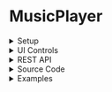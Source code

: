 # MusicPlayer

<details>
	<summary>Setup</summary>
- Download the project zip file.
- Extract the zip file into the root directory of your web server.
- To change the background image, access the bg.css file in the css directory located within the assets directory, update the url path to point to the publicly accessible image file.
</details>

<details>
	<summary>UI Controls</summary>
- Spacebar: Toggle play/pause of song.
- Arrow Up: Increase volume.
- Arrow Down: Decrease volume.
- Arrow Left: Skip back 5 seconds.
- Arrow Right: Skip forward 5 seconds.
- Move mouse to the top edge: Shows song controls and visualization settings.
- Move mouse to the right edge: Shows the song navigation menu.
</details>

<details>
	<summary>REST API</summary>
| Attribute | Data Type | Description | Example |
| --- | --- | --- | --- |
| song | string | The url path to the song file. | #song=http://doft.ddns.net/files/Music/NCS/Together%2520%255BNCS%2520Lyrics%255D.mp3 |
| r | float | The red color value for the visualization. | #r=255 |
| g | float | The green color value for the visualization. | #g=0 |
| b | float | The blue color value for the visualization. | #b=0 |
</details>

<details>
	<summary>Source Code</summary>

<details>
	<summary>Basics</summary>
## main.js
The main.js file is the entry point of the application. It initializes all client-side modules, assets, etc. and prepares the audio visualizer for songs to be played, loaded, and visualized. This file should not be modified unless specifying additional REST API arguments.

## Player.js
The Player.js file is responsible for the song controls including audio adjustment, seeking, playing/pausing, loading the song url, maintaining runtime information of the song being played, and automated loading management for songs. This class can also store the song lyrics data and load the lyrics visually to the client onto an HTML element.

## Lyrics.js
The Lyrics.js file is responsible for storing and retrieving the lyrics at the given time frame. It is a simple class that allows accepts the lyrics data as a JSON object (Which consists of a key-value pair where the key is the time of when the lyric should be displayed and the value is the lyric string itself). While the song is being played, using the `getAtTime(int)` method will retrieve the lyric that is available at the given time frame. The time passed to this method does not have to match exactly the time specified in the lyrics JSON object as the method will find the lyric based on the if the given time frame is greater than a given key in the object. If it is, then the lyric string is returned to the caller.

## Visualizer.js
The Visualizer class is responsible for managing the visualizations of the song frequencies at every tick. The constructor for this object accepts an argument that will act as the parent HTML div container element to contain the HTML canvas element. This HTML canvas element will be used to render the audio frequencies of the song at every tick. The Visualizer class also allows the adjustment of the color of the bars, the rendering style, and other rendering features provided in the class. The class uses a floating point array to store the frequencies of the song at every tick. It allows for a smoother animation compared to the Int array in it's initial iterations. This class has also undergone several refactoring and optimizations to improve the performance of the rendering. The class also allows for the adjustment of the bar width, height, and spacing between each bar. The class also allows for the adjustment of the number of bars to be rendered. The class also allows for the adjustment of the color of the bars, the rendering style, and other rendering features provided in the class. The class uses a floating point array to store the frequencies of the song at every tick. It allows for a smoother animation compared to the Int array in it's initial iterations. This class has also undergone several refactoring and optimizations to improve the performance of the rendering.

## UrlParams.js
The UrlParams class provides methods to encode data into the URL.

## SongInfo.js
The SongInfo class is responsible for storing the song information such as the song name, artist name, and album name. This class is used to display the song information on the UI. The class also provides methods to retrieve the song information from the URL.

## Color.js
The Color class is designed to provide a more maintainable and scalable system to adjust color values with ease.

## Config.js
The config class is designed to provide a means to store, update, and manage configuration data for the visualizer. All configurations that can be modified in the interface will eventually go into this class dynamically and be stored in the URL parameters.

## cgi.js
The cgi class is designed to provide a basic and easy means to render designs onto the HTML canvas element. It uses the gpu class as tool and performs the calculations for the renderings.

## gpu.js
The gpu class is designed to provide an easy means to access and manipulate the the renderings of the HTML canvas element.

## SongSearcher.js
The SongSearcher class is a work in progress class that aims for the ability to search for songs available on the server. This feature requires all of the songs to be referenced or stored (With the metadata for each song) on a database.
</details>
<details>
	<summary>Server-Side Requests</summary>
## get.php
Obtains the song url(s) from the server that are located within the given playlist/directory. Use `cmd` to specify the command to perform (Either `playlist` or `song`), and the `value` to specify the playlist/directory. This only accepts POST requests.

## getRandomSong.php
Returns the url of a random song from the server. Use the `cmd` parameter to specify the parent directory to limit the search to/in. This accepts both POST and GET requests.

## getSongLyrics.php
Returns the JSON string of the lyrics object for the requested song. Use `songName` to specify the name of the song, and `artist` to specify the artist of the song. If a lyrics object exists in the database or in the file system, then it will return the lyrics object, or it will return an empty JSON object.
</details>

</details>
<details>
	<summary>Examples</summary>

<details>
	<summary>Server Requests</summary>
### Get songs within a directory/playlist (And play the song)
```js
let player = new Player(document.getElementById("player"), document.getElementById("caption"), document.getElementById("head"), document.getElementById("song-name")); // Creates a new instance of the Player class.
let songs = player.select("http://doft.ddns.net/files/Music/NCS/"); // Gets the songs within the NCS directory.
player.play(songs[0]); // Plays the first song found in the NCS directory.
```

### Get a random song
```js
let player = new Player(document.getElementById("player"), document.getElementById("caption"), document.getElementById("head"), document.getElementById("song-name")); // Creates a new instance of the Player class.
player.selectSong(); // Contacts the server and selects a random song to play immediately.
```
</details>

	

</details>